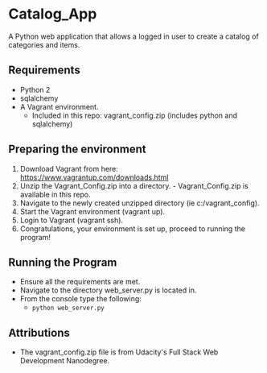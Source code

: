 # Catalog_App
A Python web application that allows a logged in user to create a catalog of categories and items.
## Requirements
- Python 2
- sqlalchemy
- A Vagrant environment.
  - Included in this repo: vagrant_config.zip (includes python and sqlalchemy)

## Preparing the environment
  1. Download Vagrant from here: https://www.vagrantup.com/downloads.html
  2. Unzip the Vagrant_Config.zip into a directory.
    - Vagrant_Config.zip is available in this repo.
  3. Navigate to the newly created unzipped directory (ie c:/vagrant_config).
  4. Start the Vagrant environment (vagrant up).
  5. Login to Vagrant (vagrant ssh).
  6. Congratulations, your environment is set up, proceed to running the program!

## Running the Program
- Ensure all the requirements are met.
- Navigate to the directory web_server.py is located in.
- From the console type the following:
    - `python web_server.py`

## Attributions
- The vagrant_config.zip file is from Udacity's Full Stack Web Development Nanodegree.
